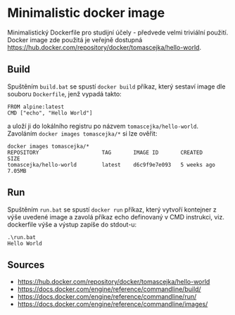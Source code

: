 # Minimalistic docker image
Minimalistický Dockerfile pro studijní účely - předvede velmi triviální použití. Docker image zde použitá je veřejně dostupná https://hub.docker.com/repository/docker/tomascejka/hello-world.


## Build
Spuštěním ```build.bat``` se spustí ```docker build``` příkaz, který sestaví image dle souboru ```Dockerfile```, jenž vypadá takto:

```
FROM alpine:latest
CMD ["echo", "Hello World"]
```

a uloží ji do lokálního registru po názvem ```tomascejka/hello-world```. Zavoláním ```docker images tomascejka/*``` si lze ověřit:

```
docker images tomascejka/*
REPOSITORY                    TAG       IMAGE ID       CREATED       SIZE
tomascejka/hello-world        latest    d6c9f9e7e093   5 weeks ago   7.05MB
```

## Run
Spuštěním ```run.bat``` se spustí ```docker run``` příkaz, který vytvoří kontejner z výše uvedené image a zavolá příkaz echo definovaný v CMD instrukci, viz. dockerfile výše a výstup zapíše do stdout-u:

```
.\run.bat
Hello World
```

## Sources
+ https://hub.docker.com/repository/docker/tomascejka/hello-world
+ https://docs.docker.com/engine/reference/commandline/build/
+ https://docs.docker.com/engine/reference/commandline/run/
+ https://docs.docker.com/engine/reference/commandline/images/

